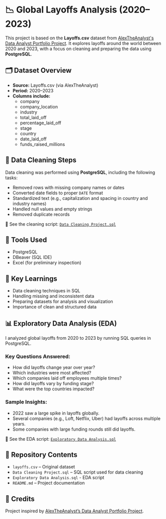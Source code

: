 # 📉 Global Layoffs Analysis (2020–2023)

This project is based on the **Layoffs.csv** dataset from [AlexTheAnalyst's Data Analyst Portfolio Project]((https://www.youtube.com/watch?v=rGx1QNdYzvs&list=PLUaB-1hjhk8FE_XZ87vPPSfHqb6OcM0cF)). It explores layoffs around the world between 2020 and 2023, with a focus on cleaning and preparing the data using **PostgreSQL**.

## 🗂️ Dataset Overview

- **Source:** Layoffs.csv (via AlexTheAnalyst)
- **Period:** 2020–2023
- **Columns include:**
  - company
  - company_location
  - industry
  - total_laid_off
  - percentage_laid_off
  - stage
  - country
  - date_laid_off
  - funds_raised_millions

## 🧹 Data Cleaning Steps

Data cleaning was performed using **PostgreSQL**, including the following tasks:

- Removed rows with missing company names or dates
- Converted date fields to proper `DATE` format
- Standardized text (e.g., capitalization and spacing in country and industry names)
- Handled null values and empty strings
- Removed duplicate records

🔗 See the cleaning script: [`Data Cleaning Project.sql`](./Data%20Cleaning%20Project.sql)

## 🧰 Tools Used

- PostgreSQL  
- DBeaver (SQL IDE)  
- Excel (for preliminary inspection)

## 📌 Key Learnings

- Data cleaning techniques in SQL
- Handling missing and inconsistent data
- Preparing datasets for analysis and visualization
- Importance of clean and structured data

## 📊 Exploratory Data Analysis (EDA)

I analyzed global layoffs from 2020 to 2023 by running SQL queries in PostgreSQL.

### Key Questions Answered:
- How did layoffs change year over year?
- Which industries were most affected?
- Which companies laid off employees multiple times?
- How did layoffs vary by funding stage?
- What were the top countries impacted?

### Sample Insights:
- 2022 saw a large spike in layoffs globally.
- Several companies (e.g., Loft, Netflix, Uber) had layoffs across multiple years.
- Some companies with large funding rounds still did layoffs.

🔗 See the EDA script: [`Exploratory Data Analysis.sql`](./Exploratory%20Datax%20Analysis.sql)

## 📁 Repository Contents

- `layoffs.csv` – Original dataset
- `Data Cleaning Project.sql` – SQL script used for data cleaning
- `Exploratory Data Analysis.sql` - EDA script
- `README.md` – Project documentation

## 🙌 Credits

Project inspired by [AlexTheAnalyst’s Data Analyst Portfolio Project](https://www.youtube.com/@AlexTheAnalyst).
